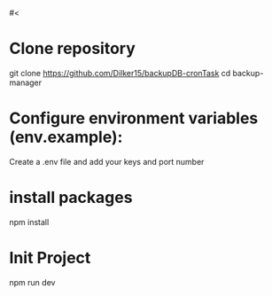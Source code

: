 #<



# Clone repository
git clone https://github.com/Dilker15/backupDB-cronTask
cd backup-manager

# Configure environment variables (env.example):
Create a .env file and add your keys and port number

# install packages
npm install



# Init Project
npm run dev
